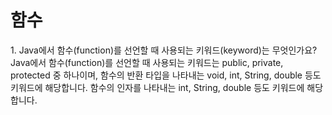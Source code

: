 <h1>함수</h1>
1.  Java에서 함수(function)를 선언할 때 사용되는 키워드(keyword)는 무엇인가요?<br>
Java에서 함수(function)를 선언할 때 사용되는 키워드는 public, private, protected 중 하나이며, 함수의 반환 타입을 나타내는 void, int, String, double 등도 키워드에 해당합니다. 함수의 인자를 나타내는 int, String, double 등도 키워드에 해당합니다.



